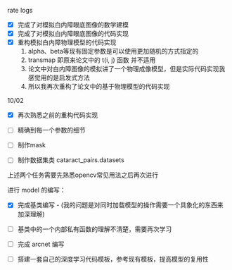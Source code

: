 rate logs

- [x] 完成了对模拟白内障眼底图像的数学建模
- [x] 完成了对模拟白内障眼底图像的代码实现
- [x] 重构模拟白内障物理模型的代码实现
  1. alpha、beta等现有固定参数是可以使用更加随机的方式指定的
  2. transmap 即原来论文中的 t(i, j) 函数 并不适用
  3. 论文中对白内障图像的模拟讲了一个物理成像模型，但是实际代码实现我感觉用的是启发式方法
  4. 所以我再次重构了论文中的基于物理模型的代码实现

10/02

- [x] 再次熟悉之前的重构代码实现
- [ ] 精确到每一个参数的细节

- [ ] 制作mask
- [ ] 制作数据集类 cataract_pairs.datasets

上述两个任务需要先熟悉opencv常见用法之后再次进行

进行 model 的编写：

- [x] 完成基类编写 - (我的问题是对同时加载模型的操作需要一个具象化的东西来加深理解) 

- [ ] 基类中的一个内部私有函数的理解不清楚，需要再次学习

- [ ] 完成 arcnet 编写

- [ ] 搭建一套自己的深度学习代码模板，参考现有模板，提高模型的复用性

